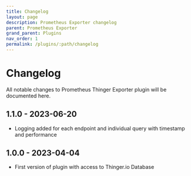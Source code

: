 ```yaml
---
title: Changelog
layout: page
description: Prometheus Exporter changelog
parent: Prometheus Exporter
grand_parent: Plugins
nav_order: 1
permalink: /plugins/:path/changelog
---
```


# Changelog
All notable changes to Prometheus Thinger Exporter plugin will be documented here.

## 1.1.0 - 2023-06-20
- Logging added for each endpoint and individual query with timestamp and performance

## 1.0.0 - 2023-04-04
- First version of plugin with access to Thinger.io Database

